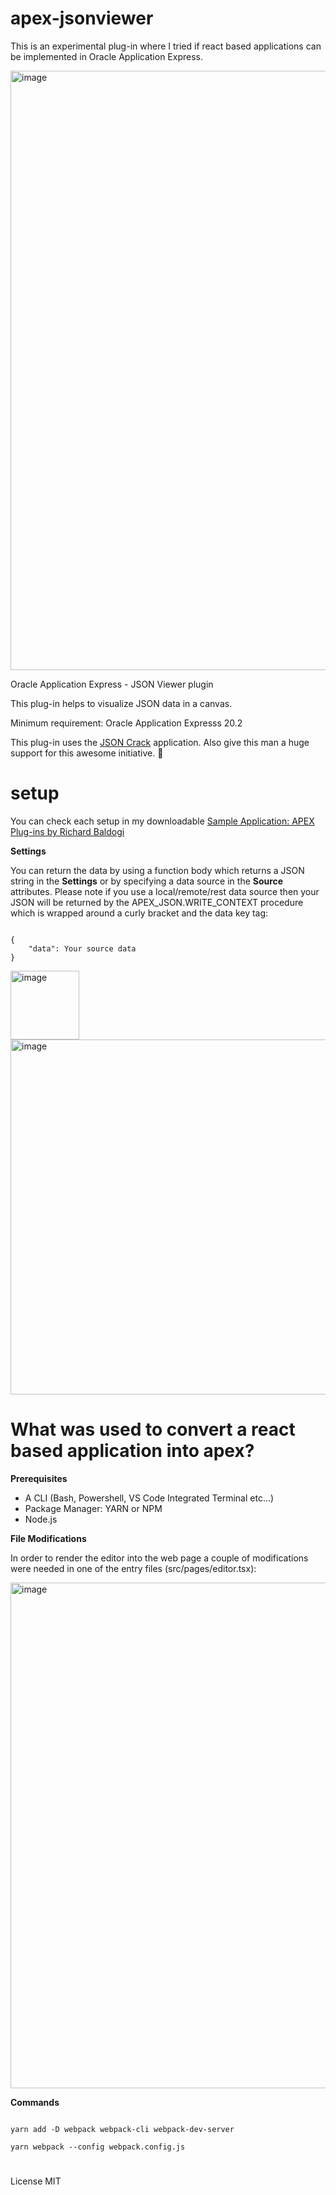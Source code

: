 # apex-jsonviewer
This is an experimental plug-in where I tried if react based applications can be implemented in Oracle Application Express.

<img width="959" alt="image" src="https://user-images.githubusercontent.com/100072414/211216526-1b735f5c-dfdd-466a-9bdc-3881a4124430.png">

Oracle Application Express - JSON Viewer plugin

This plug-in helps to visualize JSON data in a canvas.

Minimum requirement: Oracle Application Expresss 20.2

This plug-in uses the <a href="https://jsoncrack.com/" rel="nofollow">JSON Crack</a> application. Also give this man a huge support for this awesome initiative. :muscle:

# setup

You can check each setup in my downloadable <a href="https://github.com/baldogiRichard/plug-in-site" rel="nofollow">Sample Application: APEX Plug-ins by Richard Baldogi</a>

<b>Settings</b>

You can return the data by using a function body which returns a JSON string in the <b>Settings</b> or by specifying a data source in the <b>Source</b> attributes. Please note if you use a local/remote/rest data source then your JSON will be returned by the APEX_JSON.WRITE_CONTEXT procedure which is wrapped around a curly bracket and the data key tag: 

<pre><code>
{ 
    "data": Your source data
}
</code></pre>

<img width="110" alt="image" src="https://user-images.githubusercontent.com/100072414/211217923-6904661d-3acb-4e15-8df2-6abb4cffae45.png">

<img width="568" alt="image" src="https://user-images.githubusercontent.com/100072414/211217897-8b98b49d-dd16-4cdd-8eb4-7ccfde2ce775.png">

# What was used to convert a react based application into apex?

<b>Prerequisites</b>

<ul>
    <li>A CLI (Bash, Powershell, VS Code Integrated Terminal etc...)</li>
    <li>Package Manager: YARN or NPM</li>
    <li>Node.js</li>
</ul>

<b>File Modifications</b>

In order to render the editor into the web page a couple of modifications were needed in one of the entry files (src/pages/editor.tsx):

<img width="809" alt="image" src="https://user-images.githubusercontent.com/100072414/211220610-7818cc99-dfce-489e-9285-3668410fd00d.png">


<b>Commands</b>

<pre><code>
yarn add -D webpack webpack-cli webpack-dev-server

yarn webpack --config webpack.config.js
</code></pre>

#

License MIT
